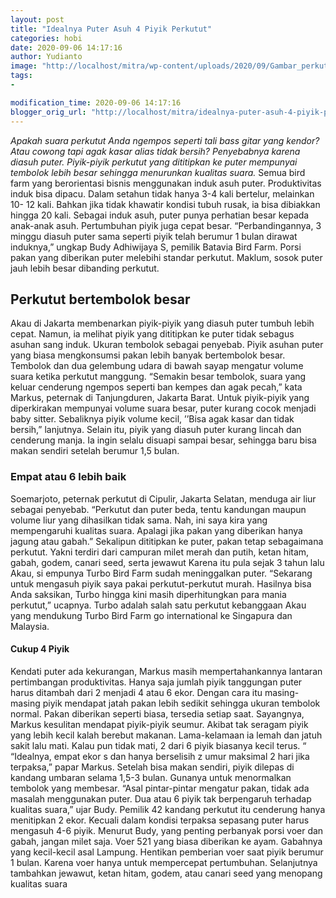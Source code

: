 ```yaml
---
layout: post
title: "Idealnya Puter Asuh 4 Piyik Perkutut"
categories: hobi
date: 2020-09-06 14:17:16
author: Yudianto
image: "http://localhost/mitra/wp-content/uploads/2020/09/Gambar_perkututnusantara_1092x800.jpg"
tags:
- 

modification_time: 2020-09-06 14:17:16
blogger_orig_url: "http://localhost/mitra/idealnya-puter-asuh-4-piyik-perkutut.html"
---
```


<em>Apakah suara perkutut Anda ngempos seperti tali bass gitar yang kendor? Atau cowong tapi agak kasar alias tidak bersih? Penyebabnya karena diasuh puter. Piyik-piyik perkutut yang dititipkan ke puter mempunyai tembolok lebih besar sehingga menurunkan kualitas suara.</em>
Semua bird farm yang berorientasi bisnis menggunakan induk asuh puter. Produktivitas induk bisa dipacu. Dalam setahun tidak hanya 3-4 kali bertelur, melainkan 10- 12 kali. Bahkan jika tidak khawatir kondisi tubuh rusak, ia bisa dibiakkan hingga 20 kali.
Sebagai induk asuh, puter punya perhatian besar kepada anak-anak asuh. Pertumbuhan piyik juga cepat besar. “Perbandingannya,
3 minggu diasuh puter sama seperti piyik telah berumur 1 bulan dirawat induknya,” ungkap Budy Adhiwijaya S, pemilik Batavia Bird Farm. Porsi pakan yang diberikan puter melebihi standar perkutut. Maklum, sosok puter jauh lebih besar dibanding perkutut.
<h2>Perkutut bertembolok besar</h2>
Akau di Jakarta membenarkan piyik-piyik yang diasuh puter tumbuh lebih cepat. Namun, ia melihat piyik yang dititipkan ke puter tidak sebagus asuhan sang induk. Ukuran tembolok sebagai penyebab. Piyik asuhan puter yang biasa mengkonsumsi pakan lebih banyak bertembolok besar. Tembolok dan dua gelembung udara di bawah sayap mengatur volume suara ketika perkutut manggung.
“Semakin besar tembolok, suara yang keluar cenderung ngempos seperti ban kempes dan agak pecah,” kata Markus, peternak di Tanjungduren, Jakarta Barat. Untuk piyik-piyik yang diperkirakan mempunyai volume suara besar, puter kurang cocok menjadi baby sitter. Sebaliknya piyik volume kecil, ’’Bisa agak kasar dan tidak bersih,” lanjutnya. Selain itu, piyik yang diasuh puter kurang lincah dan cenderung manja. Ia ingin selalu disuapi sampai besar, sehingga baru bisa makan sendiri setelah berumur 1,5 bulan.
<h3>Empat atau 6 lebih baik</h3>
Soemarjoto, peternak perkutut di Cipulir, Jakarta Selatan, menduga air liur sebagai penyebab. “Perkutut dan puter beda, tentu kandungan maupun volume liur yang dihasilkan tidak sama. Nah, ini saya kira yang mempengaruhi kualitas suara. Apalagi jika pakan yang diberikan hanya jagung atau gabah.” Sekalipun dititipkan ke puter, pakan tetap sebagaimana perkutut. Yakni terdiri dari campuran milet merah dan putih, ketan hitam, gabah, godem, canari seed, serta jewawut
Karena itu pula sejak 3 tahun lalu Akau, si empunya Turbo Bird Farm sudah meninggalkan puter. “Sekarang untuk mengasuh piyik saya pakai perkutut-perkutut murah. Hasilnya bisa Anda saksikan, Turbo hingga kini masih diperhitungkan para mania perkutut,” ucapnya. Turbo adalah salah satu perkutut kebanggaan Akau yang mendukung Turbo Bird Farm go international ke Singapura dan Malaysia.
<h4>Cukup 4 Piyik</h4>
Kendati puter ada kekurangan, Markus masih mempertahankannya lantaran pertimbangan produktivitas. Hanya saja jumlah piyik tanggungan puter harus ditambah dari 2 menjadi 4 atau 6 ekor. Dengan cara itu masing-masing piyik mendapat jatah pakan lebih sedikit sehingga ukuran tembolok normal. Pakan diberikan seperti biasa, tersedia setiap saat. Sayangnya, Markus kesulitan mendapat piyik-piyik seumur.
Akibat tak seragam piyik yang lebih kecil kalah berebut makanan. Lama-kelamaan ia lemah dan jatuh sakit lalu mati. Kalau pun tidak mati, 2 dari 6 piyik biasanya kecil terus. “ “Idealnya, empat ekor s dan hanya berselisih z umur maksimal 2 hari jika terpaksa,” papar Markus. Setelah bisa makan sendiri, piyik dilepas di kandang umbaran selama 1,5-3 bulan. Gunanya untuk menormalkan tembolok yang membesar.
“Asal pintar-pintar mengatur pakan, tidak ada masalah menggunakan puter. Dua atau 6 piyik tak berpengaruh terhadap kualitas suara,” ujar Budy. Pemilik 42 kandang perkutut itu cenderung hanya menitipkan 2 ekor. Kecuali dalam kondisi terpaksa sepasang puter harus mengasuh 4-6 piyik. Menurut Budy, yang penting perbanyak porsi voer dan gabah, jangan milet saja.
Voer 521 yang biasa diberikan ke ayam. Gabahnya yang kecil-kecil asal Lampung. Hentikan pemberian voer saat piyik berumur 1 bulan. Karena voer hanya untuk mempercepat pertumbuhan. Selanjutnya tambahkan jewawut, ketan hitam, godem, atau canari seed yang menopang kualitas suara

